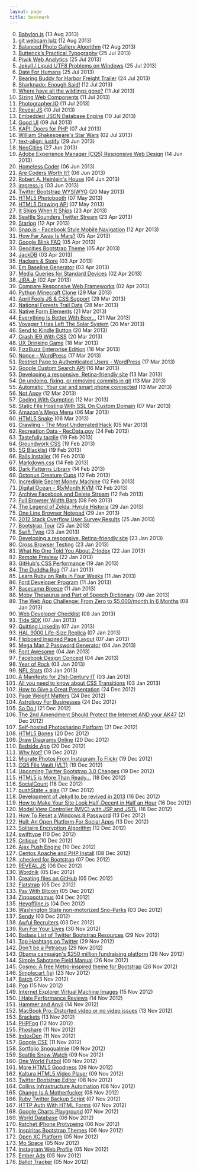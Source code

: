 ```yaml
---
layout: page
title: bookmark
---
```


0. [Babylon.js](/bookmark/2013/08/13/babylon-js.html) (13 Aug 2013) 
1. [git webcam lulz](/bookmark/2013/08/12/git-webcam-lulz.html) (12 Aug 2013) 
2. [Balanced Photo Gallery Algorithm](/bookmark/2013/08/12/balanced-photo-gallery-algorithm.html) (12 Aug 2013) 
3. [Butterick’s Practical Typography](/bookmark/2013/07/25/practical-typography.html) (25 Jul 2013) 
4. [Piwik Web Analytics](/bookmark/2013/07/25/piwik.html) (25 Jul 2013) 
5. [Jekyll / Liquid UTF8 Problems on Windows](/bookmark/2013/07/25/jekyll-liquid-utf8-windows.html) (25 Jul 2013) 
6. [Date For Humans](/bookmark/2013/07/25/date-for-humans.html) (25 Jul 2013) 
7. [Bearing Buddy for Harbor Freight Trailer](/bookmark/2013/07/24/bearing-buddy-harbor-freight.html) (24 Jul 2013) 
8. [Sharknado: Enough Said!](/bookmark/2013/07/12/sharknado.html) (12 Jul 2013) 
9. [Where have all the wildlings gone?](/bookmark/2013/07/11/wildings.html) (11 Jul 2013) 
10. [Sizing Web Components](/bookmark/2013/07/11/sizing-web-components.html) (11 Jul 2013) 
11. [Photographer.IO](/bookmark/2013/07/11/photographer-io.html) (11 Jul 2013) 
12. [Reveal JS](/bookmark/2013/07/10/reveal-js.html) (10 Jul 2013) 
13. [Embedded JSON Database Engine](/bookmark/2013/07/10/ejdb.html) (10 Jul 2013) 
14. [Good UI](/bookmark/2013/07/09/good-ui.html) (09 Jul 2013) 
15. [KAPI: Doors for PHP](/bookmark/2013/07/07/kapi.html) (07 Jul 2013) 
16. [William Shakespeare's Star Wars](/bookmark/2013/07/02/starwars.html) (02 Jul 2013) 
17. [text-align: justify](/bookmark/2013/06/29/justify-grid.html) (29 Jun 2013) 
18. [NeoCities](/bookmark/2013/06/27/neocities.html) (27 Jun 2013) 
19. [Adobe Experience Manager (CQ5) Responsive Web Design](/bookmark/2013/06/14/adobe-experience-manager.html) (14 Jun 2013) 
20. [Homeless Coder](/bookmark/2013/06/06/homeless-coder.html) (06 Jun 2013) 
21. [Are Coders Worth It?](/bookmark/2013/06/06/are-coders-worth-it.html) (06 Jun 2013) 
22. [Robert A. Heinlein's House](/bookmark/2013/06/04/rah-house.html) (04 Jun 2013) 
23. [impress.js](/bookmark/2013/06/03/impress-js.html) (03 Jun 2013) 
24. [Twitter Bootstrap WYSIWYG](/bookmark/2013/05/20/bootstrap-wysiwyg.html) (20 May 2013) 
25. [HTML5 Photobooth](/bookmark/2013/05/07/html5-photobooth.html) (07 May 2013) 
26. [HTML5 Drawing API](/bookmark/2013/05/07/html5-drawing-api.html) (07 May 2013) 
27. [It Ships When It Ships](/bookmark/2013/04/23/what-time-will-they-score.html) (23 Apr 2013) 
28. [Seattle Sounders Twitter Stream](/bookmark/2013/04/23/seattle-sounders-twitter-stream.html) (23 Apr 2013) 
29. [Starlog](/bookmark/2013/04/12/starlog.html) (12 Apr 2013) 
30. [Snap.js - Facebook Style Mobile Navigation](/bookmark/2013/04/12/snap-facebook-navigation.html) (12 Apr 2013) 
31. [How Far Away Is Mars?](/bookmark/2013/04/05/how-far-is-mars.html) (05 Apr 2013) 
32. [Google Blink FAQ](/bookmark/2013/04/05/google-blink.html) (05 Apr 2013) 
33. [Geocities Bootstrap Theme](/bookmark/2013/04/05/geocities-bootstrap-theme.html) (05 Apr 2013) 
34. [JackDB](/bookmark/2013/04/03/jackdb.html) (03 Apr 2013) 
35. [Hackers & Store](/bookmark/2013/04/03/hackers-store.html) (03 Apr 2013) 
36. [Em Baseline Generator](/bookmark/2013/04/03/em-generator.html) (03 Apr 2013) 
37. [Media Queries for Standard Devices](/bookmark/2013/04/02/media-queries-for-standard-devices.html) (02 Apr 2013) 
38. [JIRA Jr](/bookmark/2013/04/02/jira-jr.html) (02 Apr 2013) 
39. [Compare Responsive Web Frameworks](/bookmark/2013/04/02/compare-responsive-frameworks.html) (02 Apr 2013) 
40. [Python Minecraft Clone](/bookmark/2013/03/29/minecraft-clone.html) (29 Mar 2013) 
41. [April Fools JS & CSS Support](/bookmark/2013/03/29/april-fools-warning.html) (29 Mar 2013) 
42. [National Forests Trail Data](/bookmark/2013/03/28/national-forests-trails-data.html) (28 Mar 2013) 
43. [Native Form Elements](/bookmark/2013/03/21/native-form-elements.html) (21 Mar 2013) 
44. [Everything Is Better With Beer...](/bookmark/2013/03/21/beer.html) (21 Mar 2013) 
45. [Voyager 1 Has Left The Solar System](/bookmark/2013/03/20/voyager-1.html) (20 Mar 2013) 
46. [Send to Kindle Button](/bookmark/2013/03/20/send-to-kindle.html) (20 Mar 2013) 
47. [Crash IE9 With CSS](/bookmark/2013/03/20/crash-ie9-css.html) (20 Mar 2013) 
48. [UX Drinking Game](/bookmark/2013/03/18/ux-drinking-game.html) (18 Mar 2013) 
49. [FizzBuzz Enterprise Edition](/bookmark/2013/03/18/fizzbuzz-enterprise.html) (18 Mar 2013) 
50. [Nonce - WordPress](/bookmark/2013/03/17/wp-nonce.html) (17 Mar 2013) 
51. [Restrict Page to Authenticated Users - WordPress](/bookmark/2013/03/17/-wp-loggedin-only.html) (17 Mar 2013) 
52. [Google Custom Search API](/bookmark/2013/03/16/google-custom-search-api.html) (16 Mar 2013) 
53. [Developing a responsive, Retina-friendly site](/bookmark/2013/03/13/responsive-retina-friendly.html) (13 Mar 2013) 
54. [On undoing, fixing, or removing commits in git](/bookmark/2013/03/13/gitfixum.html) (13 Mar 2013) 
55. [Automatic; Your car and smart phone connected](/bookmark/2013/03/13/automatic.html) (13 Mar 2013) 
56. [Not Appy](/bookmark/2013/03/12/not-appy.html) (12 Mar 2013) 
57. [Coding With Gumption](/bookmark/2013/03/12/gumption.html) (12 Mar 2013) 
58. [Static File Hosting With SSL On Custom Domain](/bookmark/2013/03/07/ssl-static-hosting.html) (07 Mar 2013) 
59. [Amazon's Mega Menu](/bookmark/2013/03/06/megamenus.html) (06 Mar 2013) 
60. [HTML5 Snake](/bookmark/2013/03/06/html5-snake.html) (06 Mar 2013) 
61. [Crawling - The Most Underrated Hack](/bookmark/2013/03/05/crawling.html) (05 Mar 2013) 
62. [Recreation Data - RecData.gov](/bookmark/2013/02/24/recdata.html) (24 Feb 2013) 
63. [Tastefully tactile](/bookmark/2013/02/19/ubuntu-tablet.html) (19 Feb 2013) 
64. [Groundwork CSS](/bookmark/2013/02/19/groundwork.html) (19 Feb 2013) 
65. [5G Blacklist](/bookmark/2013/02/19/5G-blacklist.html) (19 Feb 2013) 
66. [Rails Installer](/bookmark/2013/02/16/rails-installer.html) (16 Feb 2013) 
67. [Markdown.css](/bookmark/2013/02/14/markdownify.html) (14 Feb 2013) 
68. [Dark Patterns Library](/bookmark/2013/02/14/dark-patterns.html) (14 Feb 2013) 
69. [Octopus Creature Cups](/bookmark/2013/02/12/octopus.html) (12 Feb 2013) 
70. [Incredible Secret Money Machine](/bookmark/2013/02/12/incredible-secret-money-making-machine.html) (12 Feb 2013) 
71. [Digital Ocean - $5/Month KVM](/bookmark/2013/02/12/digital-ocean.html) (12 Feb 2013) 
72. [Archive Facebook and Delete Stream](/bookmark/2013/02/12/archive-facebook.html) (12 Feb 2013) 
73. [Full Browser Width Bars](/bookmark/2013/02/08/full-width-bars.html) (08 Feb 2013) 
74. [The Legend of Zelda: Hyrule Historia](/bookmark/2013/01/29/history-of-zelda.html) (29 Jan 2013) 
75. [One Line Browser Notepad](/bookmark/2013/01/29/browser-scratch.html) (29 Jan 2013) 
76. [2012 Stack Overflow User Survey Results](/bookmark/2013/01/25/stack-exchange-survey.html) (25 Jan 2013) 
77. [Bootstrap Tour](/bookmark/2013/01/25/bootstrap-product-tours.html) (25 Jan 2013) 
78. [Swift Type](/bookmark/2013/01/23/swiftype.html) (23 Jan 2013) 
79. [Developing a responsive, Retina-friendly site](/bookmark/2013/01/23/paulstamatiou.html) (23 Jan 2013) 
80. [Cross Browser Testing](/bookmark/2013/01/23/adobe-edge-inspect.html) (23 Jan 2013) 
81. [What No One Told You About Z-Index](/bookmark/2013/01/22/z-index.html) (22 Jan 2013) 
82. [Remote Preview](/bookmark/2013/01/22/remote-preview.html) (22 Jan 2013) 
83. [GitHub's CSS Performance](/bookmark/2013/01/19/github-css-performance.html) (19 Jan 2013) 
84. [The Duddha Rug](/bookmark/2013/01/17/dude-rug.html) (17 Jan 2013) 
85. [Learn Ruby on Rails in Four Weeks](/bookmark/2013/01/11/ror.html) (11 Jan 2013) 
86. [Ford Developer Program](/bookmark/2013/01/11/ford.html) (11 Jan 2013) 
87. [Basecamp Breeze](/bookmark/2013/01/11/breeze.html) (11 Jan 2013) 
88. [Moby Thesaurus and Part of Speech Dictionary](/bookmark/2013/01/09/part-of-speech.html) (09 Jan 2013) 
89. [The Web App Challenge: From Zero to $5,000/month In 6 Months](/bookmark/2013/01/08/web-app-challenge.html) (08 Jan 2013) 
90. [Web Developer Checklist](/bookmark/2013/01/08/checklist.html) (08 Jan 2013) 
91. [Tide SDK](/bookmark/2013/01/07/tide-sdk.html) (07 Jan 2013) 
92. [Quitting LinkedIn](/bookmark/2013/01/07/quitting-linkedin.html) (07 Jan 2013) 
93. [HAL 9000 Life-Size Replica](/bookmark/2013/01/07/hal-9000.html) (07 Jan 2013) 
94. [Flipboard Inspired Page Layout](/bookmark/2013/01/07/flipboard.html) (07 Jan 2013) 
95. [Mega Man 2 Password Generator](/bookmark/2013/01/04/mega-man-password-generator.html) (04 Jan 2013) 
96. [Font Awesome](/bookmark/2013/01/04/font-awesome.html) (04 Jan 2013) 
97. [Facebook Design Concept](/bookmark/2013/01/04/facebook.html) (04 Jan 2013) 
98. [Year of Rock](/bookmark/2013/01/03/year-of-rock.html) (03 Jan 2013) 
99. [NFL Stats](/bookmark/2013/01/03/nfl-stats.html) (03 Jan 2013) 
100. [A Manifesto for 21st-Century IT](/bookmark/2013/01/03/manifesto.html) (03 Jan 2013) 
101. [All you need to know about CSS Transitions](/bookmark/2013/01/03/css-transitions.html) (03 Jan 2013) 
102. [How to Give a Great Presentation](/bookmark/2012/12/24/presentation.html) (24 Dec 2012) 
103. [Page Weight Matters](/bookmark/2012/12/24/page-weight.html) (24 Dec 2012) 
104. [Astrology For Businesses](/bookmark/2012/12/24/myers-briggs-astrology.html) (24 Dec 2012) 
105. [So Do I](/bookmark/2012/12/21/so-do-i.html) (21 Dec 2012) 
106. [The 2nd Amendment Should Protect the Internet AND your AK47](/bookmark/2012/12/21/second-amendment.html) (21 Dec 2012) 
107. [Self-hosted Photosharing Platform](/bookmark/2012/12/21/ownstagram.html) (21 Dec 2012) 
108. [HTML5 Bones](/bookmark/2012/12/20/html5-bones.html) (20 Dec 2012) 
109. [Draw Diagrams Online](/bookmark/2012/12/20/draw-io.html) (20 Dec 2012) 
110. [Bedside App](/bookmark/2012/12/20/bedside.html) (20 Dec 2012) 
111. [Why Not?](/bookmark/2012/12/19/myspace.html) (19 Dec 2012) 
112. [Migrate Photos From Instagram To Flickr](/bookmark/2012/12/19/instagram-flickr.html) (19 Dec 2012) 
113. [CQ5 File Vault (VLT)](/bookmark/2012/12/19/cq5-filevault.html) (19 Dec 2012) 
114. [Upcoming Twitter Bootstrap 3.0 Changes](/bookmark/2012/12/19/bootstrap.html) (19 Dec 2012) 
115. [HTML5 is More Than Ready...](/bookmark/2012/12/18/sencha-html5-contest.html) (18 Dec 2012) 
116. [SocialCount](/bookmark/2012/12/18/jquery-socialcount.html) (18 Dec 2012) 
117. [pushState + ajax](/bookmark/2012/12/17/jquery-pjax.html) (17 Dec 2012) 
118. [Development of Jekyll to be revived in 2013](/bookmark/2012/12/16/wake-up-go-to-war.html) (16 Dec 2012) 
119. [How to Make Your Site Look Half-Decent in Half an Hour](/bookmark/2012/12/16/super-awesome-marketing-speak.html) (16 Dec 2012) 
120. [Model View Controller (MVC) with JSP and JSTL](/bookmark/2012/12/16/jsp-mvc-tutorial.html) (16 Dec 2012) 
121. [How To Reset a Windows 8 Password](/bookmark/2012/12/13/windows8-password-reset.html) (13 Dec 2012) 
122. [Hull: An Open Platform For Social Apps](/bookmark/2012/12/13/hull.html) (13 Dec 2012) 
123. [Solitaire Encryption Algorithm](/bookmark/2012/12/12/solitaire-encryption.html) (12 Dec 2012) 
124. [swifttype](/bookmark/2012/12/10/search.html) (10 Dec 2012) 
125. [Criticue](/bookmark/2012/12/10/peer-review.html) (10 Dec 2012) 
126. [Ajax Push Engine](/bookmark/2012/12/10/ape.html) (10 Dec 2012) 
127. [Centos Apache and PHP Install](/bookmark/2012/12/08/rackspace-server-setup.html) (08 Dec 2012) 
128. [:checked for Bootstrap](/bookmark/2012/12/07/checked-bootstrap.html) (07 Dec 2012) 
129. [REVEAL.JS](/bookmark/2012/12/06/reveal.html) (06 Dec 2012) 
130. [Wordnik](/bookmark/2012/12/05/worknic.html) (05 Dec 2012) 
131. [Creating files on GitHub](/bookmark/2012/12/05/github.html) (05 Dec 2012) 
132. [Flatstrap](/bookmark/2012/12/05/flatstrap.html) (05 Dec 2012) 
133. [Pay With Bitcoin](/bookmark/2012/12/05/bitcoin-payments.html) (05 Dec 2012) 
134. [Zippopotamus](/bookmark/2012/12/04/zippopotamus.html) (04 Dec 2012) 
135. [Heyoffline.js](/bookmark/2012/12/04/heyoffline.html) (04 Dec 2012) 
136. [Washington State non-motorized Sno-Parks](/bookmark/2012/12/03/washington-state-nordic-skiing.html) (03 Dec 2012) 
137. [Sendy](/bookmark/2012/12/03/sendy.html) (03 Dec 2012) 
138. [Awful Recruiters](/bookmark/2012/12/03/awful-recruiters.html) (03 Dec 2012) 
139. [Run For Your Lives](/bookmark/2012/11/30/run-for-your-lives.html) (30 Nov 2012) 
140. [Badass List of Twitter Bootstrap Resources](/bookmark/2012/11/29/twitter-resources.html) (29 Nov 2012) 
141. [Top Hashtags on Twitter](/bookmark/2012/11/29/tweitgeist.html) (29 Nov 2012) 
142. [Don't be a Petraeus](/bookmark/2012/11/29/petraeus.html) (29 Nov 2012) 
143. [Obama campaign's $250 million fundraising platform](/bookmark/2012/11/28/obama-platform.html) (28 Nov 2012) 
144. [Simple Sabotage Field Manual](/bookmark/2012/11/26/simple-sabotage-field-manual.html) (26 Nov 2012) 
145. [Cosmo: A free Metro-inspired theme for Bootstrap](/bookmark/2012/11/26/cosmo.html) (26 Nov 2012) 
146. [Simplecart (js)](/bookmark/2012/11/23/simple-cart.html) (23 Nov 2012) 
147. [Batch](/bookmark/2012/11/23/batch.html) (23 Nov 2012) 
148. [Pop](/bookmark/2012/11/15/pop-io.html) (15 Nov 2012) 
149. [Internet Explorer Virtual Machine Images](/bookmark/2012/11/15/microsoft-ie-virtual-machines.html) (15 Nov 2012) 
150. [I Hate Performance Reviews](/bookmark/2012/11/14/i-hate-performance-reviews.html) (14 Nov 2012) 
151. [Hammer and Anvil](/bookmark/2012/11/14/hammer-and-anvil.html) (14 Nov 2012) 
152. [MacBook Pro: Distorted video or no video issues](/bookmark/2012/11/13/distored-video-macbookpro.html) (13 Nov 2012) 
153. [Brackets](/bookmark/2012/11/13/brackets.html) (13 Nov 2012) 
154. [PHPFog](/bookmark/2012/11/12/phpfog.html) (12 Nov 2012) 
155. [Phoshare](/bookmark/2012/11/11/phoshare.html) (11 Nov 2012) 
156. [IndexDen](/bookmark/2012/11/11/indexden.html) (11 Nov 2012) 
157. [Google CSE](/bookmark/2012/11/11/google-custom-search.html) (11 Nov 2012) 
158. [Sortfolio Snoqualmie](/bookmark/2012/11/09/sortfolio-snoqualmie.html) (09 Nov 2012) 
159. [Seattle Snow Watch](/bookmark/2012/11/09/seattle-snowwatch.html) (09 Nov 2012) 
160. [One World Futbol](/bookmark/2012/11/09/one-world-futbol.html) (09 Nov 2012) 
161. [More HTML5 Goodness](/bookmark/2012/11/09/more-html5-goodness.html) (09 Nov 2012) 
162. [Kaltura HTML5 Video Player](/bookmark/2012/11/09/kaltura.html) (09 Nov 2012) 
163. [Twitter Bootstrap Editor](/bookmark/2012/11/08/easel-bootstrap.html) (08 Nov 2012) 
164. [Collins Infrastructure Automation](/bookmark/2012/11/08/collins.html) (08 Nov 2012) 
165. [Change Is A Motherfucker](/bookmark/2012/11/08/change.html) (08 Nov 2012) 
166. [Ruby Twitter Backup Script](/bookmark/2012/11/07/ruby-tweet-backup.html) (07 Nov 2012) 
167. [HTTP Auth With HTML Forms](/bookmark/2012/11/07/http-auth.html) (07 Nov 2012) 
168. [Google Charts Playground](/bookmark/2012/11/07/google-charts-playground.html) (07 Nov 2012) 
169. [World Database](/bookmark/2012/11/06/world-db.html) (06 Nov 2012) 
170. [Ratchet iPhone Protypeing](/bookmark/2012/11/06/ratchet.html) (06 Nov 2012) 
171. [Inspiritas Bootstrap Themes](/bookmark/2012/11/06/inspiritas.html) (06 Nov 2012) 
172. [Open XC Platform](/bookmark/2012/11/05/openxc.html) (05 Nov 2012) 
173. [Mo Space](/bookmark/2012/11/05/mo-space.html) (05 Nov 2012) 
174. [Instagram Web Profile](/bookmark/2012/11/05/instagram-web-profile.html) (05 Nov 2012) 
175. [Ember Ads](/bookmark/2012/11/05/emberads.html) (05 Nov 2012) 
176. [Ballot Tracker](/bookmark/2012/11/05/ballot-tracker.html) (05 Nov 2012) 
